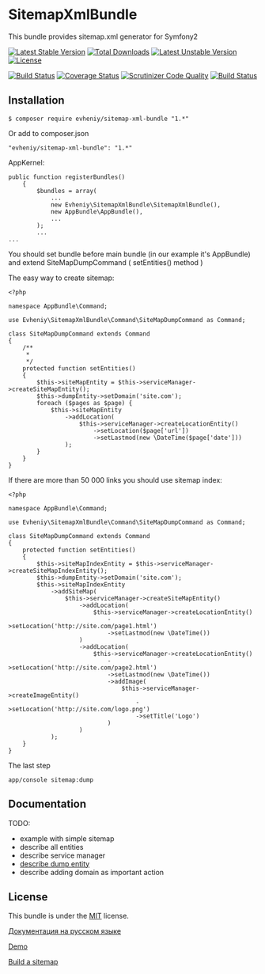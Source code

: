 SitemapXmlBundle
=================

This bundle provides sitemap.xml generator for Symfony2

[![Latest Stable Version](https://poser.pugx.org/evheniy/sitemap-xml-bundle/v/stable)](https://packagist.org/packages/evheniy/sitemap-xml-bundle) [![Total Downloads](https://poser.pugx.org/evheniy/sitemap-xml-bundle/downloads)](https://packagist.org/packages/evheniy/sitemap-xml-bundle) [![Latest Unstable Version](https://poser.pugx.org/evheniy/sitemap-xml-bundle/v/unstable)](https://packagist.org/packages/evheniy/sitemap-xml-bundle) [![License](https://poser.pugx.org/evheniy/sitemap-xml-bundle/license)](https://packagist.org/packages/evheniy/sitemap-xml-bundle)

[![Build Status](https://travis-ci.org/evheniy/SitemapXmlBundle.svg)](https://travis-ci.org/evheniy/SitemapXmlBundle)
[![Coverage Status](https://coveralls.io/repos/evheniy/SitemapXmlBundle/badge.svg?branch=master&service=github)](https://coveralls.io/github/evheniy/SitemapXmlBundle?branch=master)
[![Scrutinizer Code Quality](https://scrutinizer-ci.com/g/evheniy/SitemapXmlBundle/badges/quality-score.png?b=master)](https://scrutinizer-ci.com/g/evheniy/SitemapXmlBundle/?branch=master)
[![Build Status](https://scrutinizer-ci.com/g/evheniy/SitemapXmlBundle/badges/build.png?b=master)](https://scrutinizer-ci.com/g/evheniy/SitemapXmlBundle/build-status/master)


Installation
------------

    $ composer require evheniy/sitemap-xml-bundle "1.*"

Or add to composer.json

    "evheniy/sitemap-xml-bundle": "1.*"

AppKernel:

    public function registerBundles()
        {
            $bundles = array(
                ...
                new Evheniy\SitemapXmlBundle\SitemapXmlBundle(),
                new AppBundle\AppBundle(),
                ...
            );
            ...
    ...

You should set bundle before main bundle (in our example it's AppBundle) and extend SiteMapDumpCommand ( setEntities() method )

The easy way to create sitemap:

    <?php
    
    namespace AppBundle\Command;
    
    use Evheniy\SitemapXmlBundle\Command\SiteMapDumpCommand as Command;
    
    class SiteMapDumpCommand extends Command
    {
        /**
         *
         */
        protected function setEntities()
        {
            $this->siteMapEntity = $this->serviceManager->createSiteMapEntity();
            $this->dumpEntity->setDomain('site.com');
            foreach ($pages as $page) {
                $this->siteMapEntity
                    ->addLocation(
                        $this->serviceManager->createLocationEntity()
                            ->setLocation($page['url'])
                            ->setLastmod(new \DateTime($page['date']))
                    );
            }
        }
    }

If there are more than 50 000 links you should use sitemap index:

    <?php

    namespace AppBundle\Command;

    use Evheniy\SitemapXmlBundle\Command\SiteMapDumpCommand as Command;

    class SiteMapDumpCommand extends Command
    {
        protected function setEntities()
        {
            $this->siteMapIndexEntity = $this->serviceManager->createSiteMapIndexEntity();
            $this->dumpEntity->setDomain('site.com');
            $this->siteMapIndexEntity
                ->addSiteMap(
                    $this->serviceManager->createSiteMapEntity()
                        ->addLocation(
                            $this->serviceManager->createLocationEntity()
                                ->setLocation('http://site.com/page1.html')
                                ->setLastmod(new \DateTime())
                        )
                        ->addLocation(
                            $this->serviceManager->createLocationEntity()
                                ->setLocation('http://site.com/page2.html')
                                ->setLastmod(new \DateTime())
                                ->addImage(
                                    $this->serviceManager->createImageEntity()
                                        ->setLocation('http://site.com/logo.png')
                                        ->setTitle('Logo')
                                )
                        )
                );
        }
    }

The last step

    app/console sitemap:dump

Documentation
-------------

TODO:
- example with simple sitemap
- describe all entities
- describe service manager
- [describe dump entity][5]
- describe adding domain as important action


License
-------

This bundle is under the [MIT][3] license.

[Документация на русском языке][1]

[Demo][2]

[Build a sitemap][4]

[1]:  http://makedev.org/articles/symfony/bundles/sitemap_xml_bundle.html
[2]:  http://makedev.org/sitemap.xml
[3]:  https://github.com/evheniy/SitemapXmlBundle/blob/master/Resources/meta/LICENSE
[4]:  https://support.google.com/webmasters/answer/183668
[5]:  https://github.com/evheniy/SitemapXmlBundle/blob/master/Resources/docs/dump_entity.md
